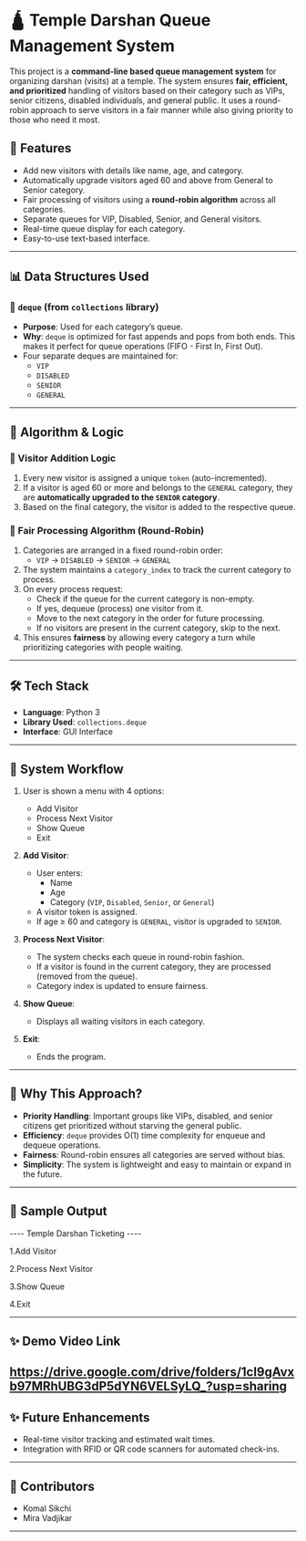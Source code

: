 # 🛕 Temple Darshan Queue Management System

This project is a **command-line based queue management system** for organizing darshan (visits) at a temple. The system ensures **fair, efficient, and prioritized** handling of visitors based on their category such as VIPs, senior citizens, disabled individuals, and general public. It uses a round-robin approach to serve visitors in a fair manner while also giving priority to those who need it most.

## 🚀 Features

- Add new visitors with details like name, age, and category.
- Automatically upgrade visitors aged 60 and above from General to Senior category.
- Fair processing of visitors using a **round-robin algorithm** across all categories.
- Separate queues for VIP, Disabled, Senior, and General visitors.
- Real-time queue display for each category.
- Easy-to-use text-based interface.

---

## 📊 Data Structures Used

### 🔁 `deque` (from `collections` library)

- **Purpose**: Used for each category’s queue.
- **Why**: `deque` is optimized for fast appends and pops from both ends. This makes it perfect for queue operations (FIFO - First In, First Out).
- Four separate deques are maintained for:
  - `VIP`
  - `DISABLED`
  - `SENIOR`
  - `GENERAL`

---

## 🧠 Algorithm & Logic

### 🧾 Visitor Addition Logic

1. Every new visitor is assigned a unique `token` (auto-incremented).
2. If a visitor is aged 60 or more and belongs to the `GENERAL` category, they are **automatically upgraded to the `SENIOR` category**.
3. Based on the final category, the visitor is added to the respective queue.

### 🔄 Fair Processing Algorithm (Round-Robin)

1. Categories are arranged in a fixed round-robin order:
   - `VIP` → `DISABLED` → `SENIOR` → `GENERAL`
2. The system maintains a `category_index` to track the current category to process.
3. On every process request:
   - Check if the queue for the current category is non-empty.
   - If yes, dequeue (process) one visitor from it.
   - Move to the next category in the order for future processing.
   - If no visitors are present in the current category, skip to the next.
4. This ensures **fairness** by allowing every category a turn while prioritizing categories with people waiting.

---

## 🛠️ Tech Stack

- **Language**: Python 3
- **Library Used**: `collections.deque`
- **Interface**: GUI Interface

---
## 🔄 System Workflow

1. User is shown a menu with 4 options:
   - Add Visitor
   - Process Next Visitor
   - Show Queue
   - Exit

2. **Add Visitor**:
   - User enters:
     - Name
     - Age
     - Category (`VIP`, `Disabled`, `Senior`, or `General`)
   - A visitor token is assigned.
   - If age ≥ 60 and category is `GENERAL`, visitor is upgraded to `SENIOR`.

3. **Process Next Visitor**:
   - The system checks each queue in round-robin fashion.
   - If a visitor is found in the current category, they are processed (removed from the queue).
   - Category index is updated to ensure fairness.

4. **Show Queue**:
   - Displays all waiting visitors in each category.

5. **Exit**:
   - Ends the program.

---

## 🎯 Why This Approach?

- **Priority Handling**: Important groups like VIPs, disabled, and senior citizens get prioritized without starving the general public.
- **Efficiency**: `deque` provides O(1) time complexity for enqueue and dequeue operations.
- **Fairness**: Round-robin ensures all categories are served without bias.
- **Simplicity**: The system is lightweight and easy to maintain or expand in the future.

---

## 📸 Sample Output
---- Temple Darshan Ticketing ----

1.Add Visitor

2.Process Next Visitor

3.Show Queue

4.Exit

---
## ✨ Demo Video Link

https://drive.google.com/drive/folders/1cI9gAvxb97MRhUBG3dP5dYN6VELSyLQ_?usp=sharing
---
## ✨ Future Enhancements

- Real-time visitor tracking and estimated wait times.
- Integration with RFID or QR code scanners for automated check-ins.
---

## 👥 Contributors

- Komal Sikchi
- Mira Vadjikar
---
